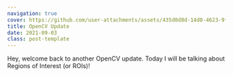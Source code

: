 ```yaml
---
navigation: true
cover: https://github.com/user-attachments/assets/435d0d8d-14d8-4623-9fc7-5eb3707d3287
title: OpenCV Update
date: 2021-09-03
class: post-template
---
```


Hey, welcome back to another OpenCV update. Today I will be talking about Regions of Interest (or ROIs)!
